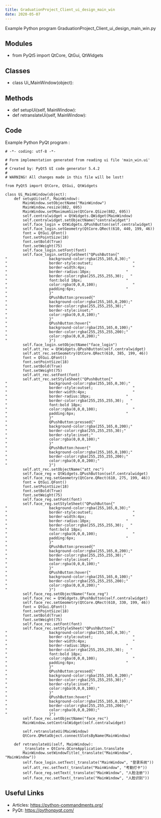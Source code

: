 ```yaml
---
title: GraduationProject_Client_ui_design_main_win
date: 2020-05-07
---
```

Example Python program GraduationProject_Client_ui_design_main_win.py

## Modules

* from PyQt5 import QtCore, QtGui, QtWidgets

## Classes

* class Ui_MainWindow(object):

## Methods

* def setupUi(self, MainWindow):
* def retranslateUi(self, MainWindow):

## Code

Example Python PyQt program :

    # -*- coding: utf-8 -*-
    
    # Form implementation generated from reading ui file 'main_win.ui'
    #
    # Created by: PyQt5 UI code generator 5.4.2
    #
    # WARNING! All changes made in this file will be lost!
    
    from PyQt5 import QtCore, QtGui, QtWidgets
    
    class Ui_MainWindow(object):
        def setupUi(self, MainWindow):
            MainWindow.setObjectName("MainWindow")
            MainWindow.resize(882, 695)
            MainWindow.setMaximumSize(QtCore.QSize(882, 695))
            self.centralwidget = QtWidgets.QWidget(MainWindow)
            self.centralwidget.setObjectName("centralwidget")
            self.face_login = QtWidgets.QPushButton(self.centralwidget)
            self.face_login.setGeometry(QtCore.QRect(610, 440, 199, 46))
            font = QtGui.QFont()
            font.setPointSize(18)
            font.setBold(True)
            font.setWeight(75)
            self.face_login.setFont(font)
            self.face_login.setStyleSheet("QPushButton{"
    "                   background-color:rgba(255,165,0,30);"
    "                   border-style:outset;                  "
    "                   border-width:4px;                     "
    "                   border-radius:10px;                "
    "                   border-color:rgba(255,255,255,30);   "
    "                   font:bold 18px;                    "
    "                   color:rgba(0,0,0,100);                "
    "                   padding:6px;                       "
    "                   }"
    "                   QPushButton:pressed{"
    "                   background-color:rgba(255,165,0,200);"
    "                   border-color:rgba(255,255,255,30);"
    "                   border-style:inset;"
    "                   color:rgba(0,0,0,100);"
    "                   }"
    "                   QPushButton:hover{"
    "                   background-color:rgba(255,165,0,100);"
    "                   border-color:rgba(255,255,255,200);"
    "                   color:rgba(0,0,0,200);"
    "                   }")
            self.face_login.setObjectName("face_login")
            self.att_rec = QtWidgets.QPushButton(self.centralwidget)
            self.att_rec.setGeometry(QtCore.QRect(610, 385, 199, 46))
            font = QtGui.QFont()
            font.setPointSize(18)
            font.setBold(True)
            font.setWeight(75)
            self.att_rec.setFont(font)
            self.att_rec.setStyleSheet("QPushButton{"
    "                   background-color:rgba(255,165,0,30);"
    "                   border-style:outset;                  "
    "                   border-width:4px;                     "
    "                   border-radius:10px;                "
    "                   border-color:rgba(255,255,255,30);   "
    "                   font:bold 18px;                    "
    "                   color:rgba(0,0,0,100);                "
    "                   padding:6px;                       "
    "                   }"
    "                   QPushButton:pressed{"
    "                   background-color:rgba(255,165,0,200);"
    "                   border-color:rgba(255,255,255,30);"
    "                   border-style:inset;"
    "                   color:rgba(0,0,0,100);"
    "                   }"
    "                   QPushButton:hover{"
    "                   background-color:rgba(255,165,0,100);"
    "                   border-color:rgba(255,255,255,200);"
    "                   color:rgba(0,0,0,200);"
    "                   }")
            self.att_rec.setObjectName("att_rec")
            self.face_reg = QtWidgets.QPushButton(self.centralwidget)
            self.face_reg.setGeometry(QtCore.QRect(610, 275, 199, 46))
            font = QtGui.QFont()
            font.setPointSize(18)
            font.setBold(True)
            font.setWeight(75)
            self.face_reg.setFont(font)
            self.face_reg.setStyleSheet("QPushButton{"
    "                   background-color:rgba(255,165,0,30);"
    "                   border-style:outset;                  "
    "                   border-width:4px;                     "
    "                   border-radius:10px;                "
    "                   border-color:rgba(255,255,255,30);   "
    "                   font:bold 18px;                    "
    "                   color:rgba(0,0,0,100);                "
    "                   padding:6px;                       "
    "                   }"
    "                   QPushButton:pressed{"
    "                   background-color:rgba(255,165,0,200);"
    "                   border-color:rgba(255,255,255,30);"
    "                   border-style:inset;"
    "                   color:rgba(0,0,0,100);"
    "                   }"
    "                   QPushButton:hover{"
    "                   background-color:rgba(255,165,0,100);"
    "                   border-color:rgba(255,255,255,200);"
    "                   color:rgba(0,0,0,200);"
    "                   }")
            self.face_reg.setObjectName("face_reg")
            self.face_rec = QtWidgets.QPushButton(self.centralwidget)
            self.face_rec.setGeometry(QtCore.QRect(610, 330, 199, 46))
            font = QtGui.QFont()
            font.setPointSize(18)
            font.setBold(True)
            font.setWeight(75)
            self.face_rec.setFont(font)
            self.face_rec.setStyleSheet("QPushButton{"
    "                   background-color:rgba(255,165,0,30);"
    "                   border-style:outset;                  "
    "                   border-width:4px;                     "
    "                   border-radius:10px;                "
    "                   border-color:rgba(255,255,255,30);   "
    "                   font:bold 18px;                    "
    "                   color:rgba(0,0,0,100);                "
    "                   padding:6px;                       "
    "                   }"
    "                   QPushButton:pressed{"
    "                   background-color:rgba(255,165,0,200);"
    "                   border-color:rgba(255,255,255,30);"
    "                   border-style:inset;"
    "                   color:rgba(0,0,0,100);"
    "                   }"
    "                   QPushButton:hover{"
    "                   background-color:rgba(255,165,0,100);"
    "                   border-color:rgba(255,255,255,200);"
    "                   color:rgba(0,0,0,200);"
    "                   }")
            self.face_rec.setObjectName("face_rec")
            MainWindow.setCentralWidget(self.centralwidget)
    
            self.retranslateUi(MainWindow)
            QtCore.QMetaObject.connectSlotsByName(MainWindow)
    
        def retranslateUi(self, MainWindow):
            _translate = QtCore.QCoreApplication.translate
            MainWindow.setWindowTitle(_translate("MainWindow", "MainWindow"))
            self.face_login.setText(_translate("MainWindow", "登录系统"))
            self.att_rec.setText(_translate("MainWindow", "考勤打卡"))
            self.face_reg.setText(_translate("MainWindow", "人脸注册"))
            self.face_rec.setText(_translate("MainWindow", "人脸识别"))
    
    

## Useful Links

- Articles: https://python-commandments.org/
- PyQt: https://pythonpyqt.com/

